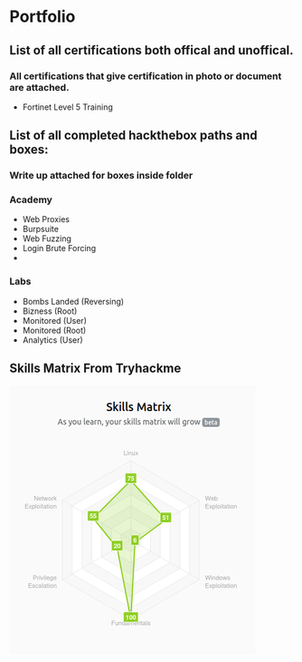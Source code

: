 # Portfolio

## List of all certifications both offical and unoffical.

### All certifications that give certification in photo or document are attached.

- Fortinet Level 5 Training

## List of all completed hackthebox paths and boxes:
### Write up attached for boxes inside folder

### Academy 
- Web Proxies
- Burpsuite
- Web Fuzzing
- Login Brute Forcing
- 
### Labs
- Bombs Landed (Reversing)
- Bizness (Root)
- Monitored (User)
- Monitored (Root)
- Analytics (User)

## Skills Matrix From Tryhackme

![alt text](https://github.com/Saver05/Portfolio/blob/main/tryhackme/SkillsMatrix.png?raw=true)

